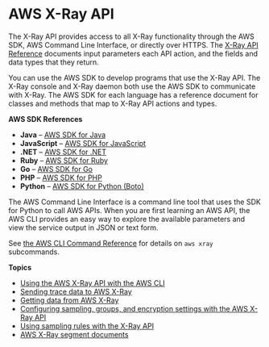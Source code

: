 # AWS X\-Ray API<a name="xray-api"></a>

The X\-Ray API provides access to all X\-Ray functionality through the AWS SDK, AWS Command Line Interface, or directly over HTTPS\. The [X\-Ray API Reference](https://docs.aws.amazon.com//xray/latest/api/Welcome.html) documents input parameters each API action, and the fields and data types that they return\.

You can use the AWS SDK to develop programs that use the X\-Ray API\. The X\-Ray console and X\-Ray daemon both use the AWS SDK to communicate with X\-Ray\. The AWS SDK for each language has a reference document for classes and methods that map to X\-Ray API actions and types\.

**AWS SDK References**
+ **Java** – [AWS SDK for Java](https://docs.aws.amazon.com/AWSJavaSDK/latest/javadoc/com/amazonaws/services/xray/package-summary.html)
+ **JavaScript** – [AWS SDK for JavaScript](https://docs.aws.amazon.com/AWSJavaScriptSDK/latest/AWS/XRay.html)
+ **\.NET** – [AWS SDK for \.NET](https://docs.aws.amazon.com/sdkfornet/v3/apidocs/items/XRay/NXRay.html)
+ **Ruby** – [AWS SDK for Ruby](https://docs.aws.amazon.com/sdk-for-ruby/v3/api/Aws/XRay.html)
+ **Go** – [AWS SDK for Go](https://docs.aws.amazon.com/sdk-for-go/api/service/xray/)
+ **PHP** – [AWS SDK for PHP](https://docs.aws.amazon.com/aws-sdk-php/v3/api/namespace-Aws.XRay.html)
+ **Python** – [AWS SDK for Python \(Boto\)](http://boto3.amazonaws.com/v1/documentation/api/latest/reference/services/xray.html)

The AWS Command Line Interface is a command line tool that uses the SDK for Python to call AWS APIs\. When you are first learning an AWS API, the AWS CLI provides an easy way to explore the available parameters and view the service output in JSON or text form\.

See [the AWS CLI Command Reference](https://docs.aws.amazon.com/cli/latest/reference/xray) for details on `aws xray` subcommands\.

**Topics**
+ [Using the AWS X\-Ray API with the AWS CLI](xray-api-tutorial.md)
+ [Sending trace data to AWS X\-Ray](xray-api-sendingdata.md)
+ [Getting data from AWS X\-Ray](xray-api-gettingdata.md)
+ [Configuring sampling, groups, and encryption settings with the AWS X\-Ray API](xray-api-configuration.md)
+ [Using sampling rules with the X\-Ray API](xray-api-sampling.md)
+ [AWS X\-Ray segment documents](xray-api-segmentdocuments.md)